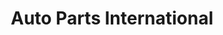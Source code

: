 ---
title: "Auto Parts International"
url: /ganges/auto-parts-international/
shop: pièces de voitures
---